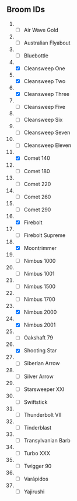 ## Broom IDs
1. - [ ] Air Wave Gold
2. - [ ] Australian Flyabout
3. - [ ] Bluebottle
4. - [x] Cleansweep One
5. - [x] Cleansweep Two
6. - [x] Cleansweep Three
7. - [ ] Cleansweep Five
8. - [ ] Cleansweep Six
9. - [ ] Cleansweep Seven
10. - [ ] Cleansweep Eleven
11. - [x] Comet 140
12. - [ ] Comet 180
13. - [ ] Comet 220
14. - [ ] Comet 260
15. - [ ] Comet 290
16. - [x] Firebolt
17. - [ ] Firebolt Supreme
18. - [x] Moontrimmer
19. - [ ] Nimbus 1000
20. - [ ] Nimbus 1001
21. - [ ] Nimbus 1500
22. - [ ] Nimbus 1700
23. - [x] Nimbus 2000
24. - [x] Nimbus 2001
25. - [ ] Oakshaft 79
26. - [x] Shooting Star
27. - [ ] Siberian Arrow
28. - [ ] Silver Arrow
29. - [ ] Starsweeper XXI
30. - [ ] Swiftstick
31. - [ ] Thunderbolt VII
32. - [ ] Tinderblast
33. - [ ] Transylvanian Barb
34. - [ ] Turbo XXX
35. - [ ] Twigger 90
36. - [ ] Varápidos
37. - [ ] Yajirushi